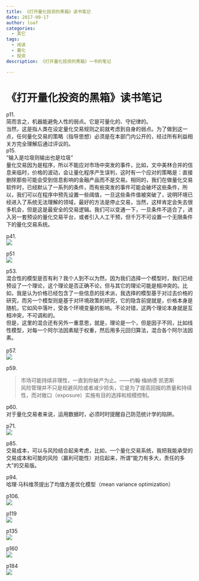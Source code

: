 ```yaml
---
title: 《打开量化投资的黑箱》读书笔记
date: 2017-09-17
author: loaf
categories:
  - 其它
tags:
  - 阅读
  - 量化
  - 投资
description: 《打开量化投资的黑箱》一书的笔记

---
```


<!-- more -->


# 《打开量化投资的黑箱》读书笔记


p11.  
简而言之，机器能避免人性的弱点。它是可量化的、守纪律的。  
当然，这是指人类在设定量化交易规则之前就考虑到自身的弱点。为了做到这一点，任何量化交易的策略（指导思想）必须是在本部门内公开的，经过所有利益相关方完全理解后通过评议的。  
p15.  
“输入是垃圾则输出也是垃圾”  
量化交易因为是程序，所以不能应对市场中突发的事件，比如，文中美林合并的信息来临时，价格的波动，会让量化程序产生误判，这时有一个应对的策略是：直接删除那些可能会受到信息影响的金融产品而不是交易。相同的，我们在做量化交易软件时，已经默认了一系列的条件，而有些突发的事件可能会破坏这些条件，所以，我们可以在程序中预先设置一些阈值，一旦这些条件值被突破了，说明环境已经进入了系统无法理解的领域，最好的方法是停止交易，当然，这样肯定会失去很多机会，但是这是最安全的交易逻辑。我们可以变通一下，一旦条件不适合了，进入另一套预设的量化交易平台，或者引入人工干预，但千万不可设置一个无限条件下的量化交易系统。  

p41.  
![](https://raw.githubusercontent.com/loaf/sa1/master/blog/images/20250904005218140.png)

p51  
![](https://raw.githubusercontent.com/loaf/sa1/master/blog/images/20250904005348613.png)

p53.  
混合性的模型是否有利？我个人到不以为然，因为我们选择一个模型时，我们已经预设了一个理论，这个理论是否正确不论，但与其它的理论可能是相冲突的。比如，我是认为价格已经包含了一些信息的技术派，我选择的模型基于对过去价格的研究，而另一个模型则是基于对环境政策的研究，它的隐含前提就是，价格本身是随机，它如风中落叶，受各个环境变量的影响。不论对错，这两个理论本身就是互相冲突，不可调和的。  
但是，这里的混合还有另外一重意思，就是，理论是一个，但是因子不同，比如线性模型，对每一个阿尔法因素赋于权重，然后用多元回归算法，混合各个阿尔法因素。  
   
p57.  
![](https://raw.githubusercontent.com/loaf/sa1/master/blog/images/20250904005431601.png)

p59.

> 市场可能持续非理性，一直到你破产为止。——约翰·梅纳德·凯恩斯  
> 风险管理并不只是规避风险或者减少损失，它是为了提高回报的质量和持续性，而对敞口（exposure）实施有目的选择和规模控制。

p60.  
对于量化交易者来说，运用数据时，必须时时提醒自己防范统计学的陷阱。  

p71.  
![](https://raw.githubusercontent.com/loaf/sa1/master/blog/images/20250904005451818.png)

p85.  
交易成本，可以与风险结合起来考虑，比如，一个量化交易系统，我把我能承受的交易成本和可能的风险（赢利可能性）对应起来，所谓“能力有多大，责任的多大”的交易版。  

p94.  
哈理·马科维茨提出了均值方差优化模型（mean variance optimization）  

p106.  
![](https://raw.githubusercontent.com/loaf/sa1/master/blog/images/20250904005515389.png)

p119  
![](https://raw.githubusercontent.com/loaf/sa1/master/blog/images/20250904005531519.png)

p135  
![](https://raw.githubusercontent.com/loaf/sa1/master/blog/images/20250904005545051.png)

p160  
![](https://raw.githubusercontent.com/loaf/sa1/master/blog/images/20250904005608580.png)

p184  
![](https://raw.githubusercontent.com/loaf/sa1/master/blog/images/20250904005620923.png)

